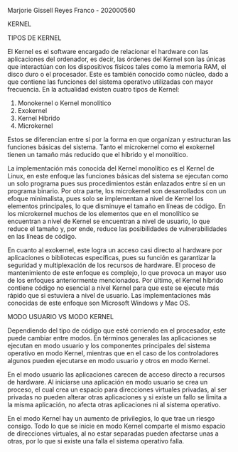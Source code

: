 Marjorie Gissell Reyes Franco - 202000560

KERNEL

TIPOS DE KERNEL

El Kernel es el software encargado de relacionar el hardware con las aplicaciones del ordenador, es decir, las órdenes del Kernel son las únicas que interactúan con los dispositivos físicos tales como la memoria RAM, el disco duro o el procesador. Este es también conocido como núcleo, dado a que contiene las funciones del sistema operativo utilizadas con mayor frecuencia. En la actualidad existen cuatro tipos de Kernel:
1. Monokernel o Kernel monolítico
2. Exokernel
3. Kernel Híbrido
4. Microkernel
   
Estos se diferencian entre sí por la forma en que organizan y estructuran las funciones básicas del sistema. Tanto el microkernel como el exokernel tienen un tamaño más reducido que el híbrido y el monolítico.

La implementación más conocida del Kernel monolítico es el Kernel de Linux, en este enfoque las funciones básicas del sistema se ejecutan como un solo programa pues sus procedimientos están enlazados entre sí en un programa binario. Por otra parte, los microkernel son desarrollados con un efoque minimalista, pues solo se implementan a nivel de Kernel los elementos principales, lo que disminuye el tamaño en líneas de código. En los microkernel muchos de los elementos que en el monolítico se encuentran a nivel de Kernel se encuentran a nivel de usuario, lo que reduce el tamaño y, por ende, reduce las posibilidades de vulnerabilidades en las líneas de código.

En cuanto al exokernel, este logra un acceso casi directo al hardware por aplicaciones o bibliotecas específicas, pues su función es garantizar la seguridad y multiplexación de los recursos de hardware. El proceso de mantenimiento de este enfoque es complejo, lo que provoca un mayor uso de los enfoques anteriormente mencionados. Por último, el Kernel híbrido contiene código no esencial a nivel Kernel para que este se ejecute más rápido que si estuviera a nivel de usuario. Las implementaciones más conocidas de este enfoque son Microsoft Windows y Mac OS.

MODO USUARIO VS MODO KERNEL

Dependiendo del tipo de código que esté corriendo en el procesador, este puede cambiar entre modos. En términos generales las aplicaciones se ejecutan en modo usuario y los componentes principales del sistema operativo en modo Kernel, mientras que en el caso de los controladores algunos pueden ejecutarse en modo usuario y otros en modo Kernel.

En el modo usuario las aplicaciones carecen de acceso directo a recursos de hardware. Al iniciarse una aplicación en modo usuario se crea un proceso, el cual crea un espacio para direcciones virtuales privadas, al ser privadas no pueden alterar otras aplicaciones y si existe un fallo se limita a la misma aplicación, no afecta otras aplicaciones ni al sistema operativo.

En el modo Kernel hay un aumento de privilegios, lo que trae un riesgo consigo. Todo lo que se inicie en modo Kernel comparte el mismo espacio de direcciones virtuales, al no estar separadas pueden afectarse unas a otras, por lo que si existe una falla el sistema operativo falla.
